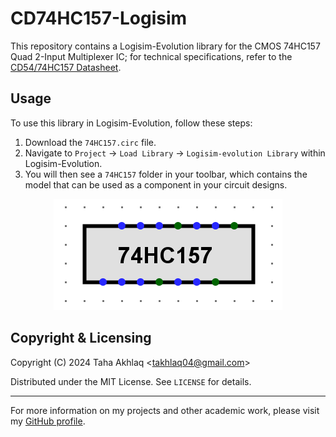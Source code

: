 # CD74HC157-Logisim
This repository contains a Logisim-Evolution library for the CMOS 74HC157 Quad 2-Input Multiplexer IC; for technical specifications, refer to the [CD54/74HC157 Datasheet](https://www.ti.com/lit/ds/symlink/cd54hct158.pdf?ts=1713737816759&ref_url=https%253A%252F%252Fwww.google.com%252F).

## Usage
To use this library in Logisim-Evolution, follow these steps: 
1. Download the `74HC157.circ` file. 
2. Navigate to `Project` -> `Load Library` -> `Logisim-evolution Library` within Logisim-Evolution.
3. You will then see a `74HC157` folder in your toolbar, which contains the model that can be used as a component in your circuit designs.

<p align="center">
  <img src="./74HC157.png" alt="CD74HC157 IC"/>
</p>

## Copyright & Licensing
Copyright (C) 2024 Taha Akhlaq <[takhlaq04@gmail.com](mailto:takhlaq04@gmail.com)>

Distributed under the MIT License. See `LICENSE` for details.

---

For more information on my projects and other academic work, please visit my [GitHub profile](https://github.com/TahaAkhlaq).

